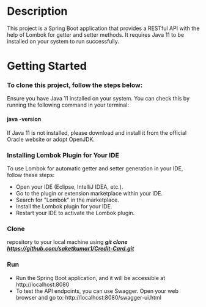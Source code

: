 

# Description
This project is a Spring Boot application that provides a RESTful API with the help of Lombok for getter and setter methods. It requires Java 11 to be installed on your system to run successfully.

# Getting Started
### To clone this project, follow the steps below:

Ensure you have Java 11 installed on your system. You can check this by running the following command in your terminal:
#### java -version
If Java 11 is not installed, please download and install it from the official Oracle website or adopt OpenJDK.


### Installing Lombok Plugin for Your IDE
To use Lombok for automatic getter and setter generation in your IDE, follow these steps:

- Open your IDE (Eclipse, IntelliJ IDEA, etc.).
- Go to the plugin or extension marketplace within your IDE.
- Search for "Lombok" in the marketplace.
- Install the Lombok plugin for your IDE.
- Restart your IDE to activate the Lombok plugin.

 ### Clone 
 repository to your local machine using
***git clone https://github.com/saketkumar1/Credit-Card.git***

### Run
- Run the Spring Boot application, and it will be accessible at http://localhost:8080
- To test the API endpoints, you can use Swagger. Open your web browser and go to: http://localhost:8080/swagger-ui.html
